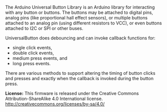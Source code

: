 The Arduino Universal Button Library is an Arduino library for interacting with any button or buttons.
The buttons may be attached to digital pins, analog pins (like proportional hall effect sensors), or
multiple buttons attached to an analog pin (using different resistors to VCC), or even buttons
attached to I2C or SPI or other buses.

UniversalButton does debouncing and can invoke callback functions for:
* single click events,
* double click events,
* medium press events, and
* long  press events.

There are various methods to support altering the timing of button clicks and presses and exactly
when the callback is invoked during the button press.

**License:**
This firmware is released under the Creative Commons Attribution-ShareAlike 4.0
International license.
http://creativecommons.org/licenses/by-sa/4.0/

